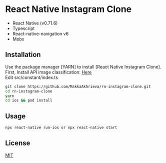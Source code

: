 # React Native Instagram Clone

- React Native (v0.71.6)
- Typescript
- React-native-navigation v6
- Mobx
## Installation

Use the package manager [YARN] to install [React Native Instagram Clone].\
First, Install API image classification: [Here](https://github.com/iamvucms/ImageClassifyAPI/blob/master/README.md#installation)\
Edit src/constant/index.ts
```bash
git clone https://github.com/MakkaAkhrieva/rn-instagram-clone.git
cd rn-instagram-clone
yarn
cd ios && pod install

```


## Usage

```bash
npx react-native run-ios or npx react-native start

```

## License
[MIT](https://choosealicense.com/licenses/mit/)